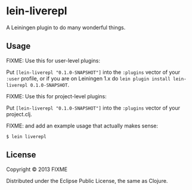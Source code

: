 # lein-liverepl

A Leiningen plugin to do many wonderful things.

## Usage

FIXME: Use this for user-level plugins:

Put `[lein-liverepl "0.1.0-SNAPSHOT"]` into the `:plugins` vector of your
`:user` profile, or if you are on Leiningen 1.x do `lein plugin install
lein-liverepl 0.1.0-SNAPSHOT`.

FIXME: Use this for project-level plugins:

Put `[lein-liverepl "0.1.0-SNAPSHOT"]` into the `:plugins` vector of your project.clj.

FIXME: and add an example usage that actually makes sense:

    $ lein liverepl

## License

Copyright © 2013 FIXME

Distributed under the Eclipse Public License, the same as Clojure.
